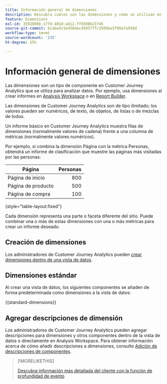 ```yaml
---
title: Información general de dimensiones
description: Descubra cuáles son las dimensiones y cómo se utilizan en Customer Journey Analytics
feature: Dimensions
exl-id: 3592808b-17fd-401d-ab12-ff0308b21f45
source-git-commit: 6cabedc5ed58dac450577fc3505be5f95b7a959d
workflow-type: tm+mt
source-wordcount: '235'
ht-degree: 25%

---
```


# Información general de dimensiones

Las dimensiones son un tipo de componente en Customer Journey Analytics que se utiliza para analizar datos. Por ejemplo, usa dimensiones al crear informes en [Analysis Workspace](/help/analysis-workspace/home.md) o en [Report Builder](/help/report-builder/rb-overview.md).

Las dimensiones de Customer Journey Analytics son de tipo ilimitado; los valores pueden ser numéricos, de texto, de objetos, de listas o de mezclas de todos.

Un informe básico en Customer Journey Analytics muestra filas de dimensiones (normalmente valores de cadena) frente a una columna de métricas (normalmente valores numéricos).

Por ejemplo, si combina la dimensión Página con la métrica Personas, obtendrá un informe de clasificación que muestre las páginas más visitadas por las personas:

| Página | Personas |
| --- | ---: |
| Página de inicio | 800 |
| Página de producto | 500 |
| Página de compra | 100 |

{style="table-layout:fixed"}

Cada dimensión representa una parte o faceta diferente del sitio. Puede combinar una o más de estas dimensiones con una o más métricas para crear un informe deseado.


## Creación de dimensiones

Los administradores de Customer Journey Analytics pueden [crear dimensiones dentro de una vista de datos](/help/data-views/create-dataview.md#components).

## Dimensiones estándar

Al crear una vista de datos, los siguientes componentes se añaden de forma predeterminada como dimensiones a la vista de datos:

{{standard-dimensions}}


## Agregar descripciones de dimensión

Los administradores de Customer Journey Analytics pueden agregar descripciones para dimensiones y otros componentes dentro de la vista de datos o directamente en Analysis Workspace. Para obtener información acerca de cómo añadir descripciones a dimensiones, consulte [Adición de descripciones de componentes](/help/components/add-component-descriptions.md).

>[!MORELIKETHIS]
>
>[Descubra información más detallada del cliente con la función de profundidad de evento](https://experienceleaguecommunities.adobe.com/t5/adobe-analytics-blogs/discover-deeper-customer-insights-with-adobe-customer-journey/ba-p/753947#M576)
>

